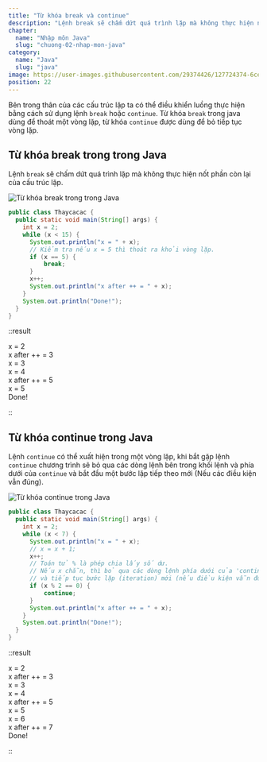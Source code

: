 ```yaml
---
title: "Từ khóa break và continue"
description: "Lệnh break sẽ chấm dứt quá trình lặp mà không thực hiện nốt phân còn lại của cấu trúc lặp, continue sẽ ngưng thực thi phần còn lại của thân vòng lặp và chuyển điều khiển về điểm bắt đầu của vòng lặp"
chapter:
  name: "Nhập môn Java"
  slug: "chuong-02-nhap-mon-java"
category:
  name: "Java"
  slug: "java"
image: https://user-images.githubusercontent.com/29374426/127724374-6ceef48b-e07a-462b-b9b6-08eb9c293234.png
position: 22
---
```


Bên trong thân của các cấu trúc lặp ta có thể điều khiển luồng thực hiện bằng cách sử dụng lệnh `break` hoặc `continue`. Từ khóa `break` trong java dùng để thoát một vòng lặp, từ khóa `continue` được dùng để bỏ tiếp tục vòng lặp.

## Từ khóa break trong trong Java

Lệnh `break` sẽ chấm dứt quá trình lặp mà không thực hiện nốt phần còn lại của cấu trúc lặp.

![Từ khóa break trong trong Java](https://user-images.githubusercontent.com/29374426/127724374-6ceef48b-e07a-462b-b9b6-08eb9c293234.png)

```java
public class Thaycacac {
  public static void main(String[] args) {
    int x = 2;
    while (x < 15) {
      System.out.println("x = " + x);
      // Kiểm tra nếu x = 5 thì thoát ra khỏi vòng lặp.
      if (x == 5) {
          break;
      }
      x++;
      System.out.println("x after ++ = " + x);
    }
    System.out.println("Done!");
  }
}
```

::result

x = 2<br/>
x after ++ = 3<br/>
x = 3<br/>
x = 4<br/>
x after ++ = 5<br/>
x = 5<br/>
Done!

::

## Từ khóa continue trong Java

Lệnh `continue` có thể xuất hiện trong một vòng lặp, khi bắt gặp lệnh `continue` chương trình sẽ bỏ qua các dòng lệnh bên trong khối lệnh và phía dưới của `continue` và bắt đầu một bước lặp tiếp theo mới (Nếu các điều kiện vẫn đúng).

![Từ khóa continue trong Java](https://user-images.githubusercontent.com/29374426/127724876-382a6460-27c3-4bb0-9619-c734a072572e.png)

```java
public class Thaycacac {
  public static void main(String[] args) {
    int x = 2;
    while (x < 7) {
      System.out.println("x = " + x);
      // x = x + 1;
      x++;
      // Toán tử % là phép chia lấy số dư.
      // Nếu x chẵn, thì bỏ qua các dòng lệnh phía dưới của 'continue',
      // và tiếp tục bước lặp (iteration) mới (nếu điều kiện vẫn đúng).
      if (x % 2 == 0) {
          continue;
      }
      System.out.println("x after ++ = " + x);
    }
    System.out.println("Done!");
  }
}
```

::result

x = 2<br/>
x after ++ = 3<br/>
x = 3<br/>
x = 4<br/>
x after ++ = 5<br/>
x = 5<br/>
x = 6<br/>
x after ++ = 7<br/>
Done!

::
